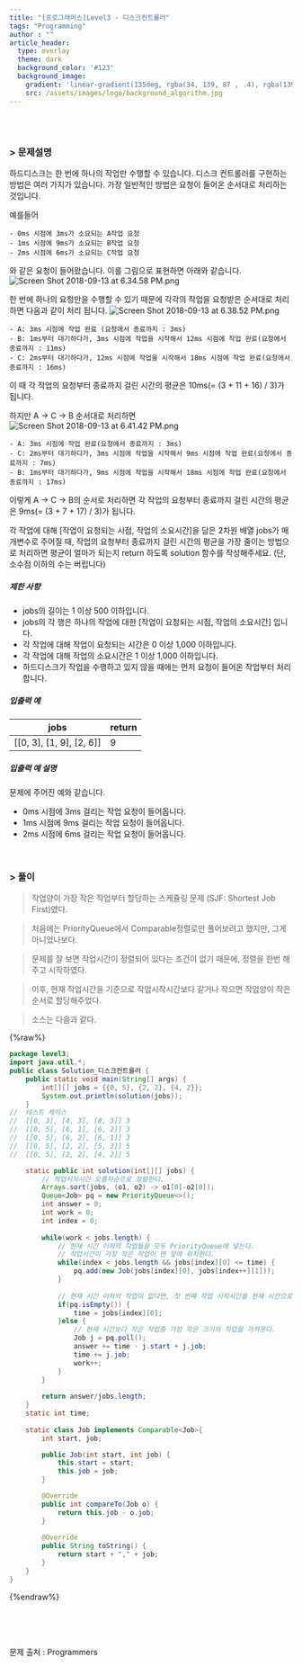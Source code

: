 ```yaml
---
title: "[프로그래머스]Level3 - 디스크컨트롤러"
tags: "Programming"
author : ""
article_header:
  type: overlay
  theme: dark
  background_color: '#123'
  background_image:
    gradient: 'linear-gradient(135deg, rgba(34, 139, 87 , .4), rgba(139, 34, 139, .4))'
    src: /assets/images/logo/background_algorithm.jpg
---
```






###### <br/>

### > 문제설명

하드디스크는 한 번에 하나의 작업만 수행할 수 있습니다. 디스크 컨트롤러를 구현하는 방법은 여러 가지가 있습니다. 가장 일반적인 방법은 요청이 들어온 순서대로 처리하는 것입니다.

예를들어

```
- 0ms 시점에 3ms가 소요되는 A작업 요청
- 1ms 시점에 9ms가 소요되는 B작업 요청
- 2ms 시점에 6ms가 소요되는 C작업 요청
```

와 같은 요청이 들어왔습니다. 이를 그림으로 표현하면 아래와 같습니다.
![Screen Shot 2018-09-13 at 6.34.58 PM.png](https://grepp-programmers.s3.amazonaws.com/files/production/b68eb5cec6/38dc6a53-2d21-4c72-90ac-f059729c51d5.png)

한 번에 하나의 요청만을 수행할 수 있기 때문에 각각의 작업을 요청받은 순서대로 처리하면 다음과 같이 처리 됩니다.
![Screen Shot 2018-09-13 at 6.38.52 PM.png](https://grepp-programmers.s3.amazonaws.com/files/production/5e677b4646/90b91fde-cac4-42c1-98b8-8f8431c52dcf.png)

```
- A: 3ms 시점에 작업 완료 (요청에서 종료까지 : 3ms)
- B: 1ms부터 대기하다가, 3ms 시점에 작업을 시작해서 12ms 시점에 작업 완료(요청에서 종료까지 : 11ms)
- C: 2ms부터 대기하다가, 12ms 시점에 작업을 시작해서 18ms 시점에 작업 완료(요청에서 종료까지 : 16ms)
```

이 때 각 작업의 요청부터 종료까지 걸린 시간의 평균은 10ms(= (3 + 11 + 16) / 3)가 됩니다.

하지만 A → C → B 순서대로 처리하면
![Screen Shot 2018-09-13 at 6.41.42 PM.png](https://grepp-programmers.s3.amazonaws.com/files/production/9eb7c5a6f1/a6cff04d-86bb-4b5b-98bf-6359158940ac.png)

```
- A: 3ms 시점에 작업 완료(요청에서 종료까지 : 3ms)
- C: 2ms부터 대기하다가, 3ms 시점에 작업을 시작해서 9ms 시점에 작업 완료(요청에서 종료까지 : 7ms)
- B: 1ms부터 대기하다가, 9ms 시점에 작업을 시작해서 18ms 시점에 작업 완료(요청에서 종료까지 : 17ms)
```

이렇게 A → C → B의 순서로 처리하면 각 작업의 요청부터 종료까지 걸린 시간의 평균은 9ms(= (3 + 7 + 17) / 3)가 됩니다.

각 작업에 대해 [작업이 요청되는 시점, 작업의 소요시간]을 담은 2차원 배열 jobs가 매개변수로 주어질 때, 작업의 요청부터 종료까지 걸린 시간의 평균을 가장 줄이는 방법으로 처리하면 평균이 얼마가 되는지 return 하도록 solution 함수를 작성해주세요. (단, 소수점 이하의 수는 버립니다)

##### 제한 사항

- jobs의 길이는 1 이상 500 이하입니다.
- jobs의 각 행은 하나의 작업에 대한 [작업이 요청되는 시점, 작업의 소요시간] 입니다.
- 각 작업에 대해 작업이 요청되는 시간은 0 이상 1,000 이하입니다.
- 각 작업에 대해 작업의 소요시간은 1 이상 1,000 이하입니다.
- 하드디스크가 작업을 수행하고 있지 않을 때에는 먼저 요청이 들어온 작업부터 처리합니다.

##### 입출력 예

| jobs                     | return |
| ------------------------ | ------ |
| [[0, 3], [1, 9], [2, 6]] | 9      |

##### 입출력 예 설명

문제에 주어진 예와 같습니다.

- 0ms 시점에 3ms 걸리는 작업 요청이 들어옵니다.
- 1ms 시점에 9ms 걸리는 작업 요청이 들어옵니다.
- 2ms 시점에 6ms 걸리는 작업 요청이 들어옵니다.

<br>



### > 풀이

> 작업양이 가장 작은 작업부터 할당하는 스케쥴링 문제 (SJF: Shortest Job First)였다.

>  처음에는 PriorityQueue에서 Comparable정렬로만 풀어보려고 했지만, 그게 아니었나보다.

>  문제를 잘 보면 작업시간이 정렬되어 있다는 조건이 없기 때문에, 정렬을 한번 해주고 시작하였다.

>  이후, 현재 작업시간을 기준으로 작업시작시간보다 같거나 작으면 작업양이 작은 순서로 할당해주었다.

> 소스는 다음과 같다.

{%raw%}

~~~java
package level3;
import java.util.*;
public class Solution_디스크컨트롤러 {
	public static void main(String[] args) {
		int[][] jobs = {{0, 5}, {2, 2}, {4, 2}};
		System.out.println(solution(jobs));
	}
//  테스트 케이스
//	[[0, 3], [4, 3], [8, 3]] 3
//	[[0, 5], [6, 1], [6, 2]] 3
//	[[0, 5], [6, 2], [6, 1]] 3
//	[[0, 5], [2, 2], [5, 3]] 5
//	[[0, 5], [2, 2], [4, 2]] 5

	static public int solution(int[][] jobs) {
		// 작업시작시간 오름차순으로 정렬한다.
		Arrays.sort(jobs, (o1, o2) -> o1[0]-o2[0]);
		Queue<Job> pq = new PriorityQueue<>();
		int answer = 0;
		int work = 0;
		int index = 0;
		
		while(work < jobs.length) {
			// 현재 시간 이하의 작업들을 모두 PriorityQueue에 넣는다.
			// 작업시간이 가장 작은 작업이 맨 앞에 위치한다.
			while(index < jobs.length && jobs[index][0] <= time) {	
				pq.add(new Job(jobs[index][0], jobs[index++][1]));
			}
			
			// 현재 시간 이하의 작업이 없다면, 첫 번째 작업 시작시간을 현재 시간으로 시작.
			if(pq.isEmpty()) {
				time = jobs[index][0];
			}else {
				// 현재 시간보다 작은 작업중 가장 작은 크기의 작업을 가져온다.
				Job j = pq.poll();
				answer += time - j.start + j.job;
				time += j.job;
				work++;
			}
		}
		
        return answer/jobs.length;
    }
	static int time;
	
	static class Job implements Comparable<Job>{
		int start, job;

		public Job(int start, int job) {
			this.start = start;
			this.job = job;
		}

		@Override
		public int compareTo(Job o) {
			return this.job - o.job;
		}
		
		@Override
		public String toString() {
			return start + "," + job;
		}
	}
}
~~~

{%endraw%}

<br/>

<br/>

<br/>

문제 출처 : Programmers

<br/>

<br/>

<br/>